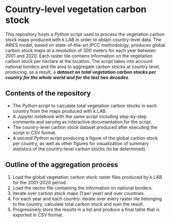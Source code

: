 # Country-level vegetation carbon stock

This repository hosts a _Python_ script used to process the vegetation carbon stock maps produced with k.LAB in order to obtain country-level data. The ARIES model, based on state-of-the-art IPCC methodology, produces global carbon stock maps at a resolution of 300 meters for each year between 2001 and 2020. Each raster tile contains information on the vegetation carbon stock per hectare at the location. The script takes into account national borders and tile area to aggregate carbon stocks at country level, producing, as a result, a ***dataset on total vegetation carbon stocks per country for the whole world and for the last two decades***.  

## Contents of the repository

- The _Python_ script to calculate total vegetation carbon stocks in each country from the maps produced with k.LAB.
- A _Jupyter_ notebook with the same script including step-by-step comments and serving as interactive documentation for the script.
- The country-level carbon stock dataset produced after executing the script in CSV format. 
- A second _Python_ script producing a figure of the global carbon stock per country, as well as other figures for visualization of summary statistics of the country-level carbon stocks (to be determined).

## Outline of the aggregation process

1) Load the global vegetation carbon stock raster files produced by k.LAB for the 2001-2020 period.
2) Load the vector file containing the information on national borders. 
3) Iterate over carbon stock maps (1 per year) and over countries.
4) For each year and each country: iterate over every raster tile belonging to the country, calculate total carbon stock and sum the result.
5) Progressively store the results in a list and produce a final table that is exported in CSV format.  
